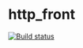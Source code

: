 # http_front

[![Build status](https://ci.appveyor.com/api/projects/status/owtdr6tq971iyl7j?svg=true)](https://ci.appveyor.com/project/melezhikova/http-front)
